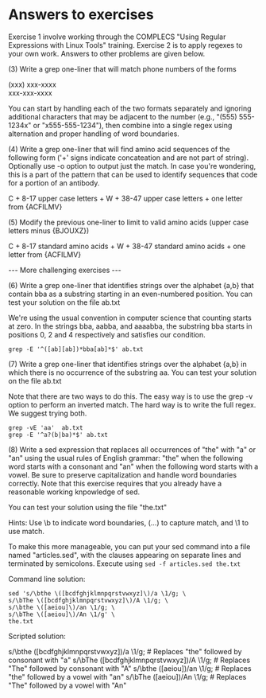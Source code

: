 # Answers to exercises

Exercise 1 involve working through the COMPLECS "Using Regular
Expressions with Linux Tools" training. Exercise 2 is to apply regexes
to your own work. Answers to other problems are given below.

(3) Write a grep one-liner that will match phone numbers of the forms

(xxx) xxx-xxxx  
xxx-xxx-xxxx

You can start by handling each of the two formats separately and
ignoring additional characters that may be adjacent to the number
(e.g., "(555) 555-1234x" or "x555-555-1234"), then combine into a
single regex using alternation and proper handling of word boundaries.

(4) Write a grep one-liner that will find amino acid sequences of the
following form ('+' signs indicate concateation and are not part of
string). Optionally use -o option to output just the match. In case
you're wondering, this is a part of the pattern that can be used to
identify sequences that code for a portion of an antibody.

C + 8-17 upper case letters + W + 38-47 upper case letters + one letter from {ACFILMV}

(5) Modify the previous one-liner to limit to valid amino acids (upper case letters minus {BJOUXZ})

C + 8-17 standard amino acids + W + 38-47 standard amino acids + one letter from {ACFILMV}

--- More challenging exercises ---

(6) Write a grep one-liner that identifies strings over the alphabet
{a,b} that contain bba as a substring starting in an even-numbered
position. You can test your solution on the file ab.txt

We're using the usual convention in computer science that counting
starts at zero. In the strings bba, aabba, and aaaabba, the substring
bba starts in positions 0, 2 and 4 respectively and satisfies our
condition.

`
grep -E '^([ab][ab])*bba[ab]*$' ab.txt
`

(7) Write a grep one-liner that identifies strings over the alphabet
{a,b} in which there is no occurrence of the substring aa. You can
test your solution on the file ab.txt

Note that there are two ways to do this. The easy way is to use the
grep -v option to perform an inverted match. The hard way is to write
the full regex. We suggest trying both.

```
grep -vE 'aa'  ab.txt
grep -E '^a?(b|ba)*$' ab.txt
```

(8) Write a sed expression that replaces all occurrences of "the" with
"a" or "an" using the usual rules of English grammar: "the" when the
following word starts with a consonant and "an" when the following
word starts with a vowel. Be sure to preserve capitalization and
handle word boundaries correctly. Note that this exercise requires
that you already have a reasonable working knpowledge of sed.

You can test your solution using the file "the.txt"

Hints: Use \b to indicate word boundaries, \(...\) to capture match,
and \1 to use match.

To make this more manageable, you can put your sed command into a file
named "articles.sed", with the clauses appearing on separate lines and
terminated by semicolons. Execute using `sed -f articles.sed the.txt`

Command line solution:

```
sed 's/\bthe \([bcdfghjklmnpqrstvwxyz]\)/a \1/g; \
s/\bThe \([bcdfghjklmnpqrstvwxyz]\)/A \1/g; \
s/\bthe \([aeiou]\)/an \1/g; \
s/\bThe \([aeiou]\)/An \1/g' \
the.txt
```

Scripted solution:

s/\bthe \([bcdfghjklmnpqrstvwxyz]\)/a \1/g; # Replaces "the" followed by consonant with "a"
s/\bThe \([bcdfghjklmnpqrstvwxyz]\)/A \1/g; # Replaces "The" followed by consonant with "A"
s/\bthe \([aeiou]\)/an \1/g;                # Replaces "the" followed by a vowel with "an"
s/\bThe \([aeiou]\)/An \1/g;                # Replaces "The" followed by a vowel with "An"
